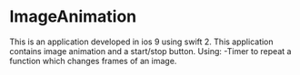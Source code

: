 # ImageAnimation
This is an application developed in ios 9 using swift 2. This application contains image animation and a start/stop button.  Using:  -Timer to repeat a function which changes frames of an image.
